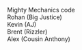 Mighty Mechanics code <br/>
Rohan (Big Justice) <br/>
Kevin (AJ) <br/>
Brent (Rizzler) <br/>
Alex (Cousin Anthony)
